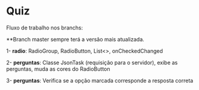 # Quiz

Fluxo de trabalho nos branchs:

**Branch master sempre terá a versão mais atualizada.

1- **radio**: RadioGroup, RadioButton, List<>, onCheckedChanged

2- **perguntas**: Classe JsonTask (requisição para o servidor), exibe as perguntas, muda as cores do RadioButton

3- **perguntas**: Verifica se a opção marcada corresponde a resposta correta



